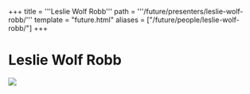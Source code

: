 +++
title = '''Leslie Wolf Robb'''
path = '''/future/presenters/leslie-wolf-robb/'''
template = "future.html"
aliases = ["/future/people/leslie-wolf-robb/"]
+++

<h1>Leslie Wolf Robb</h1>

<img class="speaker-photo" src="https://custom.cvent.com/C3A4539B19F74ABCB6FCE437F6BC0A74/files/event/910aaf2914d44586a56fbd0b3b2c31c0/63a963fcc8ad4159942fda8fe2477e8e.jpg">

